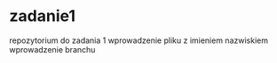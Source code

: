# zadanie1
repozytorium do zadania 1
wprowadzenie pliku z  imieniem nazwiskiem 
wprowadzenie branchu
